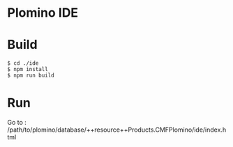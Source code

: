 # Plomino IDE

# Build

```
$ cd ./ide
$ npm install
$ npm run build
```

# Run

Go to : /path/to/plomino/database/++resource++Products.CMFPlomino/ide/index.html
